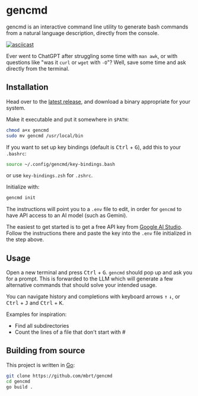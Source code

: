 # gencmd

gencmd is an interactive command line utility to generate bash commands from a
natural language description, directly from the console.

[![asciicast](https://asciinema.org/a/QoGh9TXk3GMcyP4FmWyh2iUqH.svg)](https://asciinema.org/a/QoGh9TXk3GMcyP4FmWyh2iUqH)

Ever went to ChatGPT after struggling some time with `man awk`, or with
questions like "was it `curl` or `wget` with `-O`"? Well, save some time and ask
directly from the terminal.

## Installation

Head over to the
[latest release](https://github.com/mbrt/gencmd/releases/latest), and download a
binary appropriate for your system.

Make it executable and put it somewhere in `$PATH`:

```sh
chmod a+x gencmd
sudo mv gencmd /usr/local/bin
```

If you want to set up key bindings (default is <kbd>Ctrl</kbd> + <kbd>G</kbd>),
add this to your `.bashrc`:

```sh
source ~/.config/gencmd/key-bindings.bash
```

or use `key-bindings.zsh` for `.zshrc`.

Initialize with:

```sh
gencmd init
```

The instructions will point you to a `.env` file to edit, in order for `gencmd`
to have API access to an AI model (such as Gemini).

The easiest to get started is to get a free API key from [Google AI
Studio](https://aistudio.google.com/apikey). Follow the instructions there and
paste the key into the `.env` file initialized in the step above.

## Usage

Open a new terminal and press <kbd>Ctrl</kbd> + <kbd>G</kbd>. `gencmd` should pop
up and ask you for a prompt. This is forwarded to the LLM which will generate a
few alternative commands that should solve your intended usage.

You can navigate history and completions with keyboard arrows <kbd>↑</kbd>
<kbd>↓</kbd>, or <kbd>Ctrl</kbd> + <kbd>J</kbd> and <kbd>Ctrl</kbd> +
<kbd>K</kbd>.

Examples for inspiration:

* Find all subdirectories
* Count the lines of a file that don't start with #

## Building from source

This project is written in [Go](https://go.dev):

```sh
git clone https://github.com/mbrt/gencmd
cd gencmd
go build .
```
